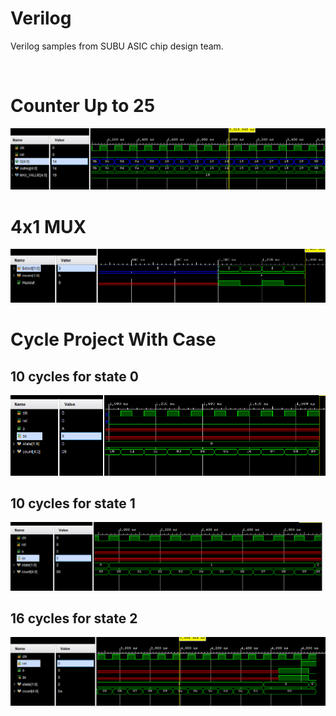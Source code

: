 # Verilog

Verilog samples from SUBU ASIC chip design team.

<br/>


# Counter Up to 25


<img  src="./img/CounterUpTo25.PNG" alt="drawing"/>

<br/>


# 4x1 MUX


<img  src="./img/Mux4x1.PNG" alt="drawing"/>

<br/>


# Cycle Project With Case

## 10 cycles for state 0

<img  src="./img/CycleState0.PNG" alt="drawing"/>

<br/>

## 10 cycles for state 1

<img  src="./img/CycleState1.PNG" alt="drawing"/>

<br/>

## 16 cycles for state 2

<img  src="./img/CycleState2.PNG" alt="drawing"/>
